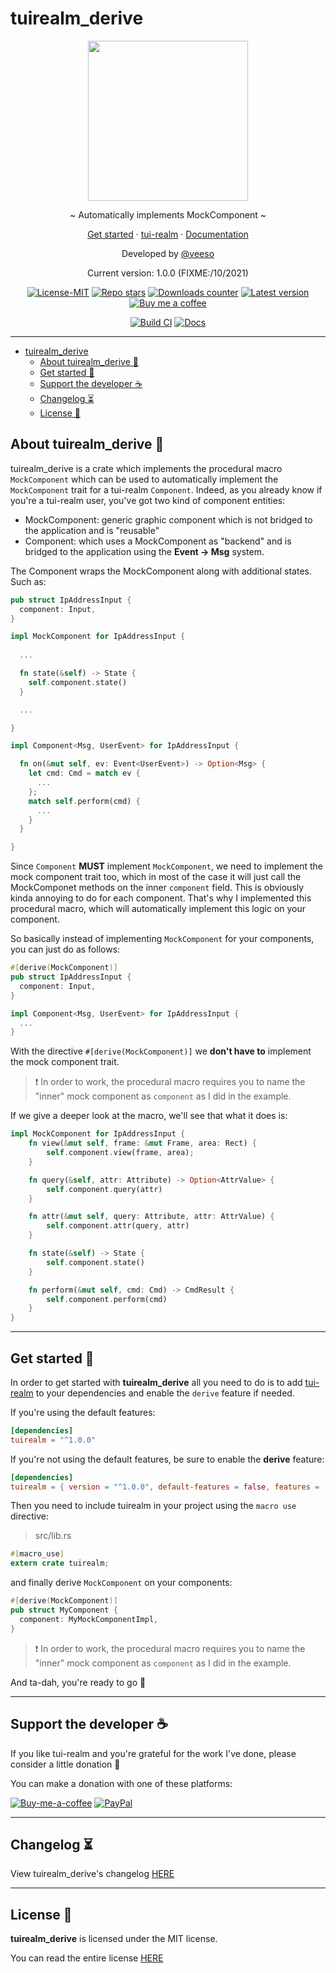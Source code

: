 # tuirealm_derive

<p align="center">
  <img src="https://rawcdn.githack.com/veeso/tui-realm/39c38c3bd905f724403481514adb2cf2b4e69a7b/docs/images/tui-realm.svg" width="256" height="256" />
</p>

<p align="center">~ Automatically implements MockComponent ~</p>
<p align="center">
  <a href="#get-started" target="_blank">Get started</a>
  ·
  <a href="https://github.com/veeso/tui-realm" target="_blank">tui-realm</a>
  ·
  <a href="https://docs.rs/tuirealm_derive" target="_blank">Documentation</a>
</p>

<p align="center">Developed by <a href="https://veeso.github.io/" target="_blank">@veeso</a></p>
<p align="center">Current version: 1.0.0 (FIXME:/10/2021)</p>

<p align="center">
  <a href="https://opensource.org/licenses/MIT"
    ><img
      src="https://img.shields.io/badge/License-MIT-teal.svg"
      alt="License-MIT"
  /></a>
  <a href="https://github.com/veeso/tui-realm/stargazers"
    ><img
      src="https://img.shields.io/github/stars/veeso/tuirealm_derive.svg"
      alt="Repo stars"
  /></a>
  <a href="https://crates.io/crates/tuirealm_derive"
    ><img
      src="https://img.shields.io/crates/d/tuirealm_derive.svg"
      alt="Downloads counter"
  /></a>
  <a href="https://crates.io/crates/tuirealm_derive"
    ><img
      src="https://img.shields.io/crates/v/tuirealm_derive.svg"
      alt="Latest version"
  /></a>
  <a href="https://www.buymeacoffee.com/veeso">
    <img
      src="https://img.shields.io/badge/Donate-BuyMeACoffee-yellow.svg"
      alt="Buy me a coffee"
  /></a>
</p>
<p align="center">
  <a href="https://github.com/veeso/tuirealm_derive/actions"
    ><img
      src="https://github.com/veeso/tuirealm_derive/workflows/Build/badge.svg"
      alt="Build CI"
  /></a>
  <a href="https://docs.rs/tuirealm_derive"
    ><img
      src="https://docs.rs/tuirealm_derive/badge.svg"
      alt="Docs"
  /></a>
</p>

---

- [tuirealm_derive](#tuirealm_derive)
  - [About tuirealm_derive 👑](#about-tuirealm_derive-)
  - [Get started 🏁](#get-started-)
  - [Support the developer ☕](#support-the-developer-)
  - [Changelog ⏳](#changelog-)
  - [License 📃](#license-)

## About tuirealm_derive 👑

tuirealm_derive is a crate which implements the procedural macro `MockComponent` which can be used to automatically implement
the `MockComponent` trait for a tui-realm `Component`.
Indeed, as you already know if you're a tui-realm user, you've got two kind of component entities:

- MockComponent: generic graphic component which is not bridged to the application and is "reusable"
- Component: which uses a MockComponent as "backend" and is bridged to the application using the **Event -> Msg** system.

The Component wraps the MockComponent along with additional states. Such as:

```rust
pub struct IpAddressInput {
  component: Input,
}

impl MockComponent for IpAddressInput {
  
  ...

  fn state(&self) -> State {
    self.component.state()
  }

  ...

}

impl Component<Msg, UserEvent> for IpAddressInput {

  fn on(&mut self, ev: Event<UserEvent>) -> Option<Msg> {
    let cmd: Cmd = match ev {
      ...
    };
    match self.perform(cmd) {
      ...
    }
  }

}
```

Since `Component` **MUST** implement `MockComponent`, we need to implement the mock component trait too, which in most of the case it will just call the MockComponet methods on the inner `component` field. This is obviously kinda annoying to do for each component. That's why I implemented this procedural macro, which will automatically implement this logic on your component.

So basically instead of implementing `MockComponent` for your components, you can just do as follows:

```rust
#[derive(MockComponent)]
pub struct IpAddressInput {
  component: Input,
}

impl Component<Msg, UserEvent> for IpAddressInput {
  ...
}
```

With the directive `#[derive(MockComponent)]` we **don't have to** implement the mock component trait.

> ❗ In order to work, the procedural macro requires you to name the "inner" mock component as `component` as I did in the example.

If we give a deeper look at the macro, we'll see that what it does is:

```rust
impl MockComponent for IpAddressInput {
    fn view(&mut self, frame: &mut Frame, area: Rect) {
        self.component.view(frame, area);
    }

    fn query(&self, attr: Attribute) -> Option<AttrValue> {
        self.component.query(attr)
    }

    fn attr(&mut self, query: Attribute, attr: AttrValue) {
        self.component.attr(query, attr)
    }

    fn state(&self) -> State {
        self.component.state()
    }

    fn perform(&mut self, cmd: Cmd) -> CmdResult {
        self.component.perform(cmd)
    }
}
```

---

## Get started 🏁

In order to get started with **tuirealm_derive** all you need to do is to add [tui-realm](https://github.com/veeso/tui-realm) to your dependencies and enable the `derive` feature if needed.

If you're using the default features:

```toml
[dependencies]
tuirealm = "^1.0.0"
```

If you're not using the default features, be sure to enable the **derive** feature:

```toml
[dependencies]
tuirealm = { version = "^1.0.0", default-features = false, features = ["derive", "with-termion"] }
```

Then you need to include tuirealm in your project using the `macro use` directive:

> src/lib.rs

```rust
#[macro_use]
extern crate tuirealm;
```

and finally derive `MockComponent` on your components:

```rust
#[derive(MockComponent)]
pub struct MyComponent {
  component: MyMockComponentImpl,
}
```

> ❗ In order to work, the procedural macro requires you to name the "inner" mock component as `component` as I did in the example.

And ta-dah, you're ready to go 🎉

---

## Support the developer ☕

If you like tui-realm and you're grateful for the work I've done, please consider a little donation 🥳

You can make a donation with one of these platforms:

[![Buy-me-a-coffee](https://img.shields.io/badge/Donate-BuyMeACoffee-yellow.svg)](https://www.buymeacoffee.com/veeso)
[![PayPal](https://img.shields.io/badge/Donate-PayPal-blue.svg)](https://www.paypal.me/chrisintin)

---

## Changelog ⏳

View tuirealm_derive's changelog [HERE](CHANGELOG.md)

---

## License 📃

**tuirealm_derive** is licensed under the MIT license.

You can read the entire license [HERE](LICENSE)
